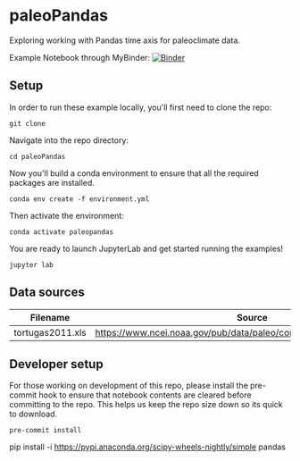 # paleoPandas
Exploring working with Pandas time axis for paleoclimate data.

Example Notebook through MyBinder: [![Binder](https://mybinder.org/badge_logo.svg)](https://mybinder.org/v2/gh/khider/paleoPandas/HEAD)

## Setup

In order to run these example locally, you'll first need to clone the repo:

```
git clone 
```

Navigate into the repo directory:

```
cd paleoPandas
```

Now you'll build a conda environment to ensure that all the required packages
are installed. 

```
conda env create -f environment.yml
```

Then activate the environment:

```
conda activate paleopandas
```

You are ready to launch JupyterLab and get started running the examples! 

```
jupyter lab
```

## Data sources

| Filename | Source |
| -------- | ------ |
| tortugas2011.xls | https://www.ncei.noaa.gov/pub/data/paleo/coral/atlantic/tortugas2011.xls


## Developer setup

For those working on development of this repo, please install the pre-commit 
hook to ensure that notebook contents are cleared before committing to the repo. 
This helps us keep the repo size down so its quick to download.

```
pre-commit install
```

pip install -i https://pypi.anaconda.org/scipy-wheels-nightly/simple pandas



